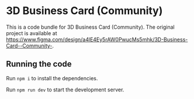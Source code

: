 
  # 3D Business Card (Community)

  This is a code bundle for 3D Business Card (Community). The original project is available at https://www.figma.com/design/a4lE4Ey5rAW0PwucMs5mhk/3D-Business-Card--Community-.

  ## Running the code

  Run `npm i` to install the dependencies.

  Run `npm run dev` to start the development server.
  